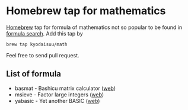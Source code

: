 # Homebrew tap for mathematics

[Homebrew](https://brew.sh/) tap for formula of mathematics not so popular to be found in [formula search](http://brewformulas.org/). Add this tap by

    brew tap kyodaisuu/math

Feel free to send pull request.

## List of formula

- basmat - Bashicu matrix calculator ([web](https://kyodaisuu.github.io/basmat/))
- msieve - Factor large integers ([web](https://sourceforge.net/projects/msieve/))
- yabasic - Yet another BASIC ([web](http://www.yabasic.de/))
